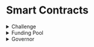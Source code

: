 # Smart Contracts



<details>

<summary>Challenge</summary>

Challenge Contract allows anyone to create a Challenge and register this challenge on Desights Registry contract.&#x20;

</details>



<details>

<summary>Funding Pool</summary>

Funding Pool Contract allows [Funders](../core-components/funders.md) to fund [Challenges](../core-components/challenge.md).

</details>



<details>

<summary>Governor</summary>

Each Challenge contract comes with its own Governance. Thereby, each Challenge contract is its own DAO. Governor allows execute important functions like defining [Ownership splits](../core-components/ownership-split.md) for [Assets](../core-components/asset.md) created via this Challenge and claiming Ownership shares of Assets (<mark style="color:purple;">$asset</mark>) by Funders proportional to their <mark style="color:yellow;">$fund</mark> shares (funded amount) and ownership splits for a given asset.

</details>

